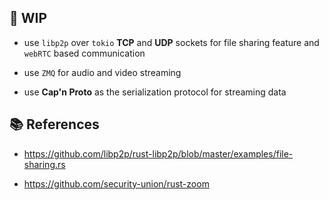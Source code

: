 

## 🚧 WIP

* use `libp2p` over `tokio` **TCP** and **UDP** sockets for file sharing feature and `webRTC` based communication

* use `ZMQ` for audio and video streaming

* use **Cap'n Proto** as the serialization protocol for streaming data  

## 📚 References

* https://github.com/libp2p/rust-libp2p/blob/master/examples/file-sharing.rs

* https://github.com/security-union/rust-zoom
